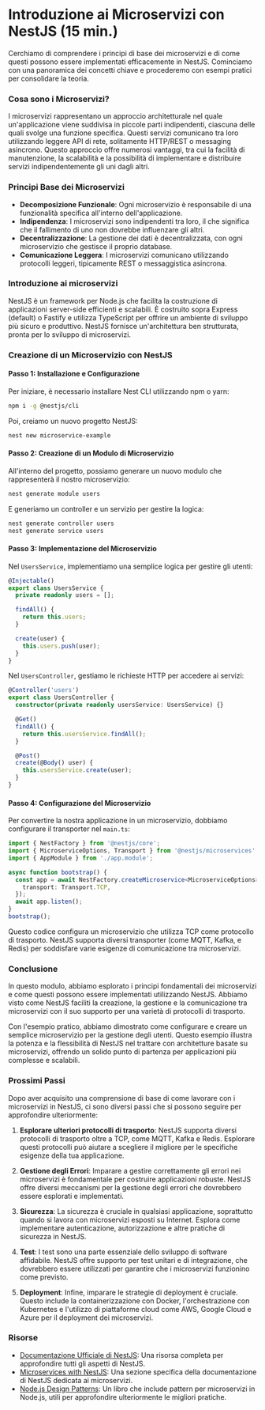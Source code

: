 # Introduzione ai Microservizi con NestJS (15 min.)

Cerchiamo di comprendere i principi di base dei microservizi e di come questi possono essere implementati efficacemente in NestJS. Cominciamo con una panoramica dei concetti chiave e procederemo con esempi pratici per consolidare la teoria.

### Cosa sono i Microservizi?

I microservizi rappresentano un approccio architetturale nel quale un'applicazione viene suddivisa in piccole parti indipendenti, ciascuna delle quali svolge una funzione specifica. Questi servizi comunicano tra loro utilizzando leggere API di rete, solitamente HTTP/REST o messaging asincrono. Questo approccio offre numerosi vantaggi, tra cui la facilità di manutenzione, la scalabilità e la possibilità di implementare e distribuire servizi indipendentemente gli uni dagli altri.

### Principi Base dei Microservizi

- **Decomposizione Funzionale**: Ogni microservizio è responsabile di una funzionalità specifica all'interno dell'applicazione.
- **Indipendenza**: I microservizi sono indipendenti tra loro, il che significa che il fallimento di uno non dovrebbe influenzare gli altri.
- **Decentralizzazione**: La gestione dei dati è decentralizzata, con ogni microservizio che gestisce il proprio database.
- **Comunicazione Leggera**: I microservizi comunicano utilizzando protocolli leggeri, tipicamente REST o messaggistica asincrona.

### Introduzione ai microservizi

NestJS è un framework per Node.js che facilita la costruzione di applicazioni server-side efficienti e scalabili. È costruito sopra Express (default) o Fastify e utilizza TypeScript per offrire un ambiente di sviluppo più sicuro e produttivo. NestJS fornisce un'architettura ben strutturata, pronta per lo sviluppo di microservizi.

### Creazione di un Microservizio con NestJS

#### Passo 1: Installazione e Configurazione

Per iniziare, è necessario installare Nest CLI utilizzando npm o yarn:

```bash
npm i -g @nestjs/cli
```

Poi, creiamo un nuovo progetto NestJS:

```bash
nest new microservice-example
```

#### Passo 2: Creazione di un Modulo di Microservizio

All'interno del progetto, possiamo generare un nuovo modulo che rappresenterà il nostro microservizio:

```bash
nest generate module users
```

E generiamo un controller e un servizio per gestire la logica:

```bash
nest generate controller users
nest generate service users
```

#### Passo 3: Implementazione del Microservizio

Nel `UsersService`, implementiamo una semplice logica per gestire gli utenti:

```typescript
@Injectable()
export class UsersService {
  private readonly users = [];

  findAll() {
    return this.users;
  }

  create(user) {
    this.users.push(user);
  }
}
```

Nel `UsersController`, gestiamo le richieste HTTP per accedere ai servizi:

```typescript
@Controller('users')
export class UsersController {
  constructor(private readonly usersService: UsersService) {}

  @Get()
  findAll() {
    return this.usersService.findAll();
  }

  @Post()
  create(@Body() user) {
    this.usersService.create(user);
  }
}
```

#### Passo 4: Configurazione del Microservizio

Per convertire la nostra applicazione in un microservizio, dobbiamo configurare il transporter nel `main.ts`:

```typescript
import { NestFactory } from '@nestjs/core';
import { MicroserviceOptions, Transport } from '@nestjs/microservices';
import { AppModule } from './app.module';

async function bootstrap() {
  const app = await NestFactory.createMicroservice<MicroserviceOptions>(AppModule, {
    transport: Transport.TCP,
  });
  await app.listen();
}
bootstrap();
```

Questo codice configura un microservizio che utilizza TCP come protocollo di trasporto. NestJS supporta diversi transporter (come MQTT, Kafka, e Redis) per soddisfare varie esigenze di comunicazione tra microservizi.

### Conclusione

In questo modulo, abbiamo esplorato i principi fondamentali dei microservizi e come questi possono essere implementati utilizzando NestJS. Abbiamo visto come NestJS faciliti la creazione, la gestione e la comunicazione tra microservizi con il suo supporto per una varietà di protocolli di trasporto. 

Con l'esempio pratico, abbiamo dimostrato come configurare e creare un semplice microservizio per la gestione degli utenti. Questo esempio illustra la potenza e la flessibilità di NestJS nel trattare con architetture basate su microservizi, offrendo un solido punto di partenza per applicazioni più complesse e scalabili.

### Prossimi Passi

Dopo aver acquisito una comprensione di base di come lavorare con i microservizi in NestJS, ci sono diversi passi che si possono seguire per approfondire ulteriormente:

1. **Esplorare ulteriori protocolli di trasporto**: NestJS supporta diversi protocolli di trasporto oltre a TCP, come MQTT, Kafka e Redis. Esplorare questi protocolli può aiutare a scegliere il migliore per le specifiche esigenze della tua applicazione.

2. **Gestione degli Errori**: Imparare a gestire correttamente gli errori nei microservizi è fondamentale per costruire applicazioni robuste. NestJS offre diversi meccanismi per la gestione degli errori che dovrebbero essere esplorati e implementati.

3. **Sicurezza**: La sicurezza è cruciale in qualsiasi applicazione, soprattutto quando si lavora con microservizi esposti su Internet. Esplora come implementare autenticazione, autorizzazione e altre pratiche di sicurezza in NestJS.

4. **Test**: I test sono una parte essenziale dello sviluppo di software affidabile. NestJS offre supporto per test unitari e di integrazione, che dovrebbero essere utilizzati per garantire che i microservizi funzionino come previsto.

5. **Deployment**: Infine, imparare le strategie di deployment è cruciale. Questo include la containerizzazione con Docker, l'orchestrazione con Kubernetes e l'utilizzo di piattaforme cloud come AWS, Google Cloud e Azure per il deployment dei microservizi.

### Risorse

- [Documentazione Ufficiale di NestJS](https://docs.nestjs.com): Una risorsa completa per approfondire tutti gli aspetti di NestJS.
- [Microservices with NestJS](https://docs.nestjs.com/microservices/basics): Una sezione specifica della documentazione di NestJS dedicata ai microservizi.
- [Node.js Design Patterns](https://www.nodejsdesignpatterns.com): Un libro che include pattern per microservizi in Node.js, utili per approfondire ulteriormente le migliori pratiche.
